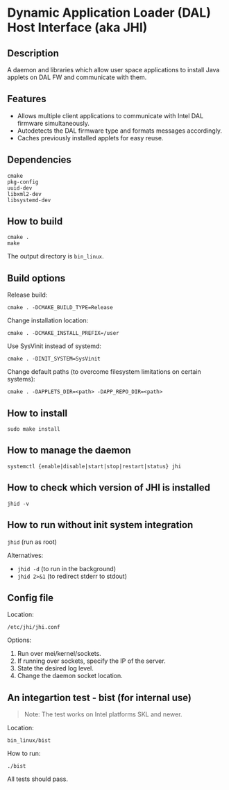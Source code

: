 # Dynamic Application Loader (DAL) Host Interface (aka JHI)

## Description
A daemon and libraries which allow user space applications to install Java applets on DAL FW and communicate with them.

## Features
* Allows multiple client applications to communicate with Intel DAL firmware simultaneously.
* Autodetects the DAL firmware type and formats messages accordingly.
* Caches previously installed applets for easy reuse.

## Dependencies
```
cmake
pkg-config
uuid-dev
libxml2-dev
libsystemd-dev
```

## How to build
```
cmake .
make
```
The output directory is ```bin_linux```.

## Build options
Release build:
```
cmake . -DCMAKE_BUILD_TYPE=Release
```

Change installation location:
```
cmake . -DCMAKE_INSTALL_PREFIX=/user
```

Use SysVinit instead of systemd:
```
cmake . -DINIT_SYSTEM=SysVinit
```

Change default paths (to overcome filesystem limitations on certain systems):
```
cmake . -DAPPLETS_DIR=<path> -DAPP_REPO_DIR=<path>
```

## How to install
```
sudo make install
```

## How to manage the daemon
```
systemctl {enable|disable|start|stop|restart|status} jhi
```

## How to check which version of JHI is installed
```
jhid -v
```

## How to run without init system integration
```jhid``` (run as root)

Alternatives:
* ```jhid -d```   (to run in the background)
* ```jhid 2>&1``` (to redirect stderr to stdout)

## Config file
Location:
```
/etc/jhi/jhi.conf
```

Options:
1. Run over mei/kernel/sockets.
2. If running over sockets, specify the IP of the server.
3. State the desired log level.
4. Change the daemon socket location.

## An integartion test - bist (for internal use)
> Note: The test works on Intel platforms SKL and newer.

Location:
```
bin_linux/bist
```
How to run:
```
./bist
```
All tests should pass.

